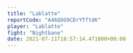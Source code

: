 ```yaml
---
title: "Lablatte"
reportCode: "A46Q8G9CDrYTftdK"
player: "Lablatte"
fight: "Nightbane"
date: 2021-07-11T18:57:14.471000+00:00
---
```

